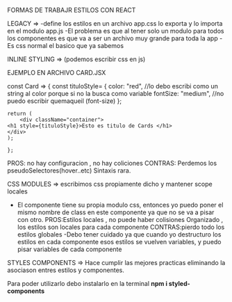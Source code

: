 FORMAS DE TRABAJR ESTILOS CON REACT

LEGACY =>
-define los estilos en un archivo app.css lo exporta y lo importa en el modulo app.js
-El problema es que al tener solo un modulo para todos los componentes es que va a ser un archivo muy grande para toda la app 
-Es css normal el basico que ya sabemos 

INLINE STYLING =>
(podemos escribir css en js)

EJEMPLO EN ARCHIVO CARD.JSX

const Card => {
    const tituloStyle= {
        color: "red", //lo debo escribi como un string al color porque si no la busca como variable 
        fontSize: "medium", //no puedo escribir quemaqueil (font-size)
    };

    return (
        <div className="container">
    <h1 style={tituloStyle}>Esto es titulo de Cards </h1>
    </div>
    );

    };
PROS: no hay configuracion , no hay coliciones
CONTRAS: Perdemos los pseudoSelectores(hover..etc)
Sintaxis rara.

CSS MODULES =>
escribimos css propiamente dicho y mantener scope locales
- El componente tiene su propia modulo css, entonces yo puedo poner el mismo nombre de class en este componente ya que no se va a pisar con otro.
PROS:Estilos locales , no puede haber colisiones
Organizado , los estilos son locales para cada componente 
CONTRAS:pierdo todo los estilos globales 
-Debo tener cuidado ya que cuando yo destructuro los estilos en cada componente esos estilos se vuelven variables, y puedo pisar variables de cada componente

STYLES COMPONENTS =>
Hace cumplir las mejores practicas eliminando la asociason entres estilos y componentes.

Para poder utilizarlo debo instalarlo en la terminal
**npm i styled-components**
